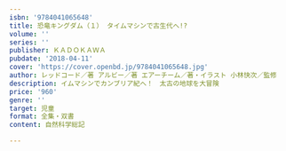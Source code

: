 ```yaml
---
isbn: '9784041065648'
title: 恐竜キングダム（１） タイムマシンで古生代へ!?
volume: ''
series: ''
publisher: ＫＡＤＯＫＡＷＡ
pubdate: '2018-04-11'
cover: 'https://cover.openbd.jp/9784041065648.jpg'
author: レッドコード／著 アルビー／著 エアーチーム／著・イラスト 小林快次／監修
description: イムマシンでカンブリア紀へ！　太古の地球を大冒険
price: '960'
genre: ''
target: 児童
format: 全集・双書
content: 自然科学総記

---
```


